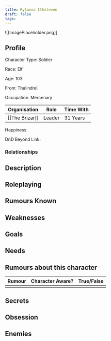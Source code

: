 ```yaml
---
title: Rylanna Ithelewen
draft: false
tags:
---
```

![[ImagePlaceholder.png]]

## Profile
Character Type: Soldier

Race: Elf

Age: 103

From: Thalindrel

Occupation: Mercenary

| Organisation   | Role   | Time With |
| -------------- | ------ | --------- |
| [[The Brizar]] | Leader | 31 Years  |
Happiness:

DnD Beyond Link:

### Relationships

## Description

## Roleplaying

## Rumours Known

## Weaknesses

## Goals

## Needs

## Rumours about this character 

| Rumour | Character Aware? | True/False |
| ------ | ---------------- | ---------- |
|        |                  |            |
## Secrets

## Obsession

## Enemies



